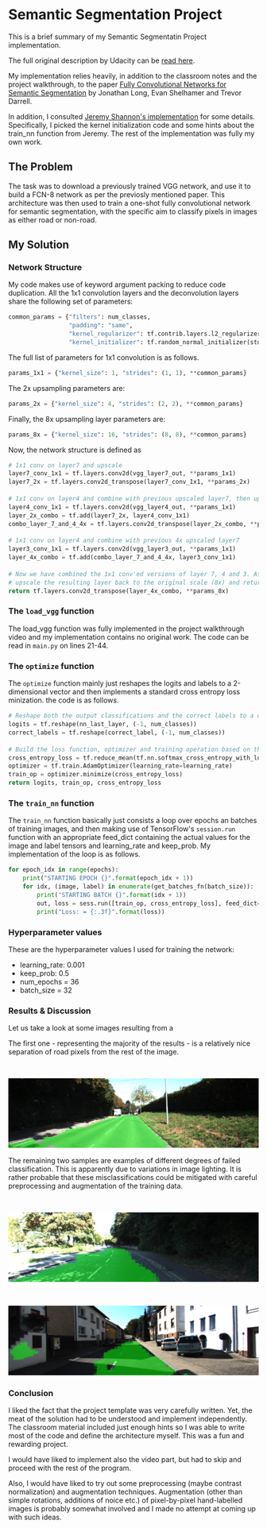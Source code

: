 # Semantic Segmentation Project

This is a brief summary of my Semantic Segmentatin Project implementation.

The full original description by Udacity can be [read here](README_udacity.md).


My implementation relies heavily, in addition to the classroom notes and the project walkthrough, 
to the paper 
[Fully Convolutional Networks for Semantic Segmentation](https://people.eecs.berkeley.edu/~jonlong/long_shelhamer_fcn.pdf) 
by Jonathan Long, Evan Shelhamer and Trevor Darrell. 

In addition, I consulted 
[Jeremy Shannon's implementation](https://github.com/jeremy-shannon/CarND-Semantic-Segmentation/) for some details. 
Specifically, I picked the kernel initialization code and some hints about the train_nn 
function from Jeremy. The rest of the implementation was fully my own work.  

## The Problem

The task was to download a previously trained VGG network, and use it to build a FCN-8 network as per the previosly 
mentioned paper. This architecture was then used to train a one-shot fully convolutional network for semantic 
segmentation, with the specific aim to classify pixels in images as either road or non-road. 

## My Solution

### Network Structure

My code makes use of keyword argument packing to reduce code duplication. All the 1x1 convolution layers and the 
deconvolution layers share the following set of parameters:  

```python
common_params = {"filters": num_classes,
                 "padding": "same",
                 "kernel_regularizer": tf.contrib.layers.l2_regularizer(1e-5),
                 "kernel_initializer": tf.random_normal_initializer(stddev=0.01)}
```

The full list of parameters for 1x1 convolution is as follows. 

```python
params_1x1 = {"kernel_size": 1, "strides": (1, 1), **common_params}
```

The 2x upsampling parameters are: 

```python
params_2x = {"kernel_size": 4, "strides": (2, 2), **common_params}
```

Finally, the 8x upsampling layer parameters are: 
```python
params_8x = {"kernel_size": 16, "strides": (8, 8), **common_params}
```

Now, the network structure is defined as 

```python
# 1x1 conv on layer7 and upscale
layer7_conv_1x1 = tf.layers.conv2d(vgg_layer7_out, **params_1x1)
layer7_2x = tf.layers.conv2d_transpose(layer7_conv_1x1, **params_2x)

# 1x1 conv on layer4 and combine with previous upscaled layer7, then upscale once more
layer4_conv_1x1 = tf.layers.conv2d(vgg_layer4_out, **params_1x1)
layer_2x_combo = tf.add(layer7_2x, layer4_conv_1x1)
combo_layer_7_and_4_4x = tf.layers.conv2d_transpose(layer_2x_combo, **params_2x)

# 1x1 conv on layer4 and combine with previous 4x upscaled layer7
layer3_conv_1x1 = tf.layers.conv2d(vgg_layer3_out, **params_1x1)
layer_4x_combo = tf.add(combo_layer_7_and_4_4x, layer3_conv_1x1)

# Now we have combined the 1x1 conv'ed versions of layer 7, 4 and 3. As a final step,
# upscale the resulting layer back to the original scale (8x) and return.
return tf.layers.conv2d_transpose(layer_4x_combo, **params_8x)

```

### The `load_vgg` function

The load_vgg function was fully implemented in the project walkthrough video and my implementation contains no 
original work. The code can be read in `main.py` on lines 21-44. 

### The `optimize` function

The `optimize` function mainly just reshapes the logits and labels to a 2-dimensional vector and then implements
a standard cross entropy loss minization. the code is as follows. 

```python
# Reshape both the output classifications and the correct labels to a one-dimensional array
logits = tf.reshape(nn_last_layer, (-1, num_classes))
correct_labels = tf.reshape(correct_label, (-1, num_classes))

# Build the loss function, optimizer and training operation based on the reshaped logits and labels.
cross_entropy_loss = tf.reduce_mean(tf.nn.softmax_cross_entropy_with_logits(logits=logits, labels=correct_labels))
optimizer = tf.train.AdamOptimizer(learning_rate=learning_rate)
train_op = optimizer.minimize(cross_entropy_loss)
return logits, train_op, cross_entropy_loss

```

### The `train_nn` function

The `train_nn` function basically just consists a loop over epochs an batches of training images, and then
making use of TensorFlow's `session.run` function with an appropriate feed_dict containing the 
actual values for the image and label tensors and learning_rate and keep_prob. My implementation of the loop is as 
follows. 

```python
for epoch_idx in range(epochs):
    print("STARTING EPOCH {}".format(epoch_idx + 1))
    for idx, (image, label) in enumerate(get_batches_fn(batch_size)):
        print("STARTING BATCH {}".format(idx + 1))
        out, loss = sess.run([train_op, cross_entropy_loss], feed_dict={input_image: image, correct_label: label, keep_prob: 0.5, learning_rate: 0.001})
        print("Loss: = {:.3f}".format(loss))

```

### Hyperparameter values

These are the hyperparameter values I used for training the network: 

* learning_rate: 0.001
* keep_prob: 0.5
* num_epochs = 36
* batch_size = 32

### Results & Discussion

Let us take a look at some images resulting from a  

The first one - representing the majority of the results - is a relatively nice separation of road pixels from the 
rest of the image.
 
<br />

![Image 1](sample_images/um_000020.png)

The remaining two samples are examples of different degrees of failed classification. This is apparently due to 
variations in image lighting. It is rather probable that these misclassifications could be mitigated with 
careful preprocessing and augmentation of the training data.  

<br />

![Image 2](sample_images/um_000051.png)

<br />

![Image 3](sample_images/um_000078.png)


### Conclusion

I liked the fact that the project template was very carefully written. Yet, the meat of the solution had to be 
understood and implement independently. The classroom material included just enough hints so I was able to 
write most of the code and define the architecture myself. This was a fun and rewarding project. 

I would have liked to implement also the video part, but had to skip and proceed with the rest of the program.  

Also, I would have liked to try out some preprocessing (maybe contrast normalization) and augmentation techniques. 
Augmentation (other than simple rotations, additions of noice etc.) of pixel-by-pixel hand-labelled images is probably 
somewhat involved and I made no attempt at coming up with such ideas. 

